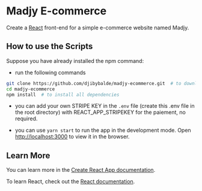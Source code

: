 # Madjy E-commerce 
Create a [React](https://github.com/facebook/create-react-app) front-end for a simple e-commerce website named Madjy.  

## How to use the Scripts
Suppose you have already installed the npm command:
- run the following commands 
```bash
git clone https://github.com/djibybalde/madjy-ecommerce.git  # to download scripts from GitHub
cd madjy-ecommerce  
npm install  # to install all dependencies
```
- you can add your own STRIPE KEY in the `.env` file (create this .env file in the root directory) with REACT_APP_STRIPEKEY for the paiement, no required. 

- you can use `yarn start` to run the app in the development mode. Open [http://localhost:3000](http://localhost:3000) to view it in the browser.

## Learn More

You can learn more in the [Create React App documentation](https://facebook.github.io/create-react-app/docs/getting-started).

To learn React, check out the [React documentation](https://reactjs.org/).
